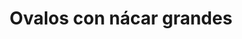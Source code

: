 ---
title: Ovalos con nácar grandes
date: 
draft: false

# descripcion
description : Aros de plata óvalos con nácar grandes

materials: Plata 925

color: Plateado

dimensions: 1,3cm

code: 01-04-0143

type: "Aros"

categories: []

# Images
# first image will be shown in the product page
images:
  # - image: "images/path_to_image"
  # La ubicacion de las imagenes es imagenes/Aros/Aros.Piedras/01-04-0143-ovalos-con-nacar-grandes
  - image: "./images/aros/piedras/01-04-0143-ovalos-con-nacar-grandes_a.jpeg"
  - image: "./images/aros/piedras/01-04-0143-ovalos-con-nacar-grandes_b.jpeg"
---